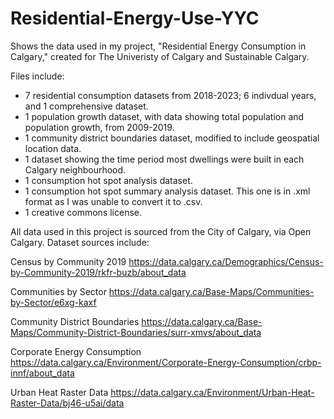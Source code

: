# Residential-Energy-Use-YYC
Shows the data used in my project, "Residential Energy Consumption in Calgary," created for The Univeristy of Calgary and Sustainable Calgary. 

Files include: 
- 7 residential consumption datasets from 2018-2023; 6 indivdual years, and 1 comprehensive dataset.
- 1 population growth dataset, with data showing total population and population growth, from 2009-2019.
- 1 community district boundaries dataset, modified to include geospatial location data.
- 1 dataset showing the time period most dwellings were built in each Calgary neighbourhood.
- 1 consumption hot spot analysis dataset.
- 1 consumption hot spot summary analysis dataset. This one is in .xml format as I was unable to convert it to .csv.
- 1 creative commons license.
  
All data used in this project is sourced from the City of Calgary, via Open Calgary. Dataset sources include:

Census by Community 2019
https://data.calgary.ca/Demographics/Census-by-Community-2019/rkfr-buzb/about_data

Communities by Sector
https://data.calgary.ca/Base-Maps/Communities-by-Sector/e6xg-kaxf

Community District Boundaries
https://data.calgary.ca/Base-Maps/Community-District-Boundaries/surr-xmvs/about_data

Corporate Energy Consumption
https://data.calgary.ca/Environment/Corporate-Energy-Consumption/crbp-innf/about_data

Urban Heat Raster Data
https://data.calgary.ca/Environment/Urban-Heat-Raster-Data/bj46-u5ai/data
